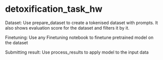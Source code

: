 # detoxification_task_hw

Dataset:
Use prepare_dataset to create a tokenised dataset with prompts. It also shows evaluation score for the dataset and filters it by it.

Finetuning:
Use any Finetuning notebook to finetune pretrained model on the dataset

Submitting result:
Use process_results to apply model to the input data
